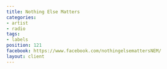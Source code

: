 ```yaml
---
title: Nothing Else Matters
categories:
- artist
- radio
tags:
- labels
position: 121
facebook: https://www.facebook.com/nothingelsemattersNEM/
layout: client
---
```



